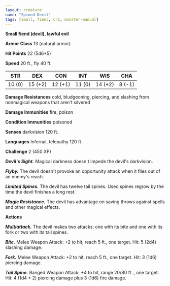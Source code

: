 ```yaml
---
layout: creature
name: "Spined Devil"
tags: [small, fiend, cr2, monster-manual]
---
```


**Small fiend (devil), lawful evil**

**Armor Class** 13 (natural armor)

**Hit Points** 22 (5d6+5)

**Speed** 20 ft., fly 40 ft.

|   STR   |   DEX   |   CON   |   INT   |   WIS   |   CHA   |
|:-----:|:-----:|:-----:|:-----:|:-----:|:-----:|
| 10 (0) | 15 (+2) | 12 (+1) | 11 (0) | 14 (+2) | 8 (-1) |

**Damage Resistances** cold, bludgeoning, piercing, and slashing from nonmagical weapons that aren't silvered

**Damage Immunities** fire, poison

**Condition Immunities** poisoned

**Senses** darkvision 120 ft.

**Languages** Infernal, telepathy 120 ft.

**Challenge** 2 (450 XP)

***Devil's Sight.*** Magical darkness doesn't impede the devil's darkvision.

***Flyby.*** The devil doesn't provoke an opportunity attack when it flies out of an enemy's reach.

***Limited Spines.*** The devil has twelve tail spines. Used spines regrow by the time the devil finishes a long rest.

***Magic Resistance.*** The devil has advantage on saving throws against spells and other magical effects.

**Actions**

***Multiattack.*** The devil makes two attacks: one with its bite and one with its fork or two with its tail spines.

***Bite.*** Melee Weapon Attack: +2 to hit, reach 5 ft., one target. Hit: 5 (2d4) slashing damage.

***Fork.*** Melee Weapon Attack: +2 to hit, reach 5 ft., one target. Hit: 3 (1d6) piercing damage.

***Tail Spine.*** Ranged Weapon Attack: +4 to hit, range 20/80 ft ., one target. Hit: 4 (1d4 + 2) piercing damage plus 3 (1d6) fire damage.

